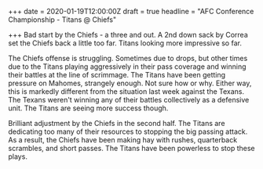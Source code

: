 +++
date = 2020-01-19T12:00:00Z
draft = true
headline = "AFC Conference Championship - Titans @ Chiefs"

+++
Bad start by the Chiefs - a three and out. A 2nd down sack by Correa set the Chiefs back a little too far. Titans looking more impressive so far.

The Chiefs offense is struggling. Sometimes due to drops, but other times due to the Titans playing aggressively in their pass coverage and winning their battles at the line of scrimmage. The Titans have been getting pressure on Mahomes, strangely enough. Not sure how or why. Either way, this is markedly different from the situation last week against the Texans. The Texans weren't winning any of their battles collectively as a defensive unit. The Titans are seeing more success though.

Brilliant adjustment by the Chiefs in the second half. The Titans are dedicating too many of their resources to stopping the big passing attack. As a result, the Chiefs have been making hay with rushes, quarterback scrambles, and short passes. The Titans have been powerless to stop these plays.